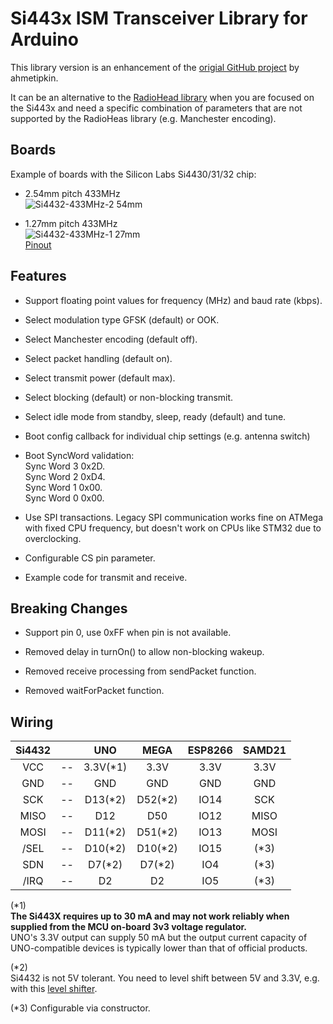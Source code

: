 # Si443x ISM Transceiver Library for Arduino

This library version is an enhancement of the [origial GitHub project](https://github.com/ADiea/si4432) by ahmetipkin. 

It can be an alternative to the [RadioHead library](http://www.airspayce.com/mikem/arduino/RadioHead) when you are focused on the Si443x and need a specific combination of parameters that are not supported by the RadioHeas library (e.g. Manchester encoding).

## Boards

Example of boards with the Silicon Labs Si4430/31/32 chip:

- 2.54mm pitch 433MHz   
  ![Si4432-433MHz-2 54mm](https://user-images.githubusercontent.com/6020549/163330289-770357cd-5bb4-4030-9347-edd0da6f21d3.JPG)

- 1.27mm pitch 433MHz   
  ![Si4432-433MHz-1 27mm](https://user-images.githubusercontent.com/6020549/170854841-ab5318ae-7b31-4d11-98d9-719f48a49c36.JPG)  
  [Pinout](http://www.dorji.com/docs/data/DRF4432F20.pdf)   

## Features

- Support floating point values for frequency (MHz) and baud rate (kbps).

- Select modulation type GFSK (default) or OOK.

- Select Manchester encoding (default off).

- Select packet handling (default on).

- Select transmit power (default max).

- Select blocking (default) or non-blocking transmit.

- Select idle mode from standby, sleep, ready (default) and tune.

- Boot config callback for individual chip settings (e.g. antenna switch)

- Boot SyncWord validation:  
    Sync Word 3 0x2D.  
    Sync Word 2 0xD4.  
    Sync Word 1 0x00.  
    Sync Word 0 0x00.  

- Use SPI transactions. Legacy SPI communication works fine on ATMega with fixed CPU frequency, but doesn't work on CPUs like STM32 due to overclocking.   

- Configurable CS pin parameter.   

- Example code for transmit and receive.

## Breaking Changes

- Support pin 0, use 0xFF when pin is not available.

- Removed delay in turnOn() to allow non-blocking wakeup.

- Removed receive processing from sendPacket function.

- Removed waitForPacket function.

## Wiring

|Si4432||UNO|MEGA|ESP8266|SAMD21|
|:-:|:-:|:-:|:-:|:-:|:-:|
|VCC|--|3.3V(*1)|3.3V|3.3V|3.3V|
|GND|--|GND|GND|GND|GND|
|SCK|--|D13(*2)|D52(*2)|IO14|SCK|
|MISO|--|D12|D50|IO12|MISO|
|MOSI|--|D11(*2)|D51(*2)|IO13|MOSI|
|/SEL|--|D10(*2)|D10(*2)|IO15|(*3)|
|SDN|--|D7(*2)|D7(*2)|IO4|(*3)|
|/IRQ|--|D2|D2|IO5|(*3)|

(*1)   
__The Si443X requires up to 30 mA and may not work reliably when supplied from the MCU on-board 3v3 voltage regulator.__   
UNO's 3.3V output can supply 50 mA but the output current capacity of UNO-compatible devices is typically lower than that of official products.   

(*2)   
Si4432 is not 5V tolerant. You need to level shift between 5V and 3.3V, e.g. with this [level shifter](https://www.ti.com/lit/ds/symlink/txs0108e.pdf?ts=1647593549503).   

(*3)
Configurable via constructor.
